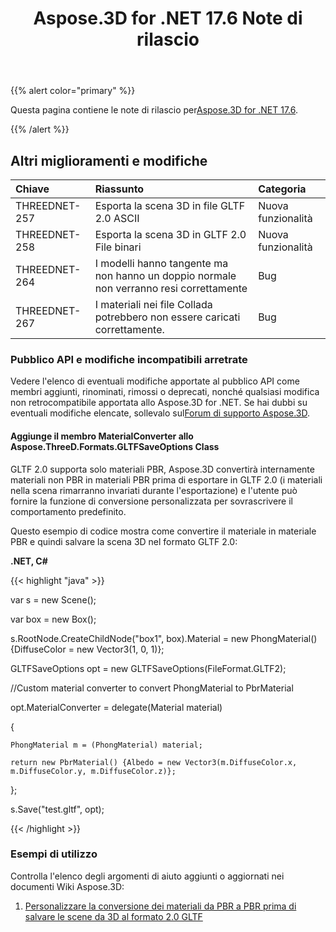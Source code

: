 ﻿---
title: Aspose.3D for .NET 17.6 Note di rilascio
type: docs
weight: 70
url: /it/net/aspose-3d-for-net-17-6-release-notes/
---
{{% alert color="primary" %}} 

Questa pagina contiene le note di rilascio per[Aspose.3D for .NET 17.6](https://www.nuget.org/packages/Aspose.3D/17.6.0).

{{% /alert %}} 
## **Altri miglioramenti e modifiche**

|**Chiave**|**Riassunto**|**Categoria**|
|:- |:- |:- |
|THREEDNET-257|Esporta la scena 3D in file GLTF 2.0 ASCII|Nuova funzionalità|
|THREEDNET-258|Esporta la scena 3D in GLTF 2.0 File binari|Nuova funzionalità|
|THREEDNET-264|I modelli hanno tangente ma non hanno un doppio normale non verranno resi correttamente|Bug|
|THREEDNET-267|I materiali nei file Collada potrebbero non essere caricati correttamente.|Bug|
### **Pubblico API e modifiche incompatibili arretrate**
Vedere l'elenco di eventuali modifiche apportate al pubblico API come membri aggiunti, rinominati, rimossi o deprecati, nonché qualsiasi modifica non retrocompatibile apportata allo Aspose.3D for .NET. Se hai dubbi su eventuali modifiche elencate, sollevalo sul[Forum di supporto Aspose.3D](https://forum.aspose.com/c/3d/18).
#### **Aggiunge il membro MaterialConverter allo Aspose.ThreeD.Formats.GLTFSaveOptions Class**
GLTF 2.0 supporta solo materiali PBR, Aspose.3D convertirà internamente materiali non PBR in materiali PBR prima di esportare in GLTF 2.0 (i materiali nella scena rimarranno invariati durante l'esportazione) e l'utente può fornire la funzione di conversione personalizzata per sovrascrivere il comportamento predefinito.

Questo esempio di codice mostra come convertire il materiale in materiale PBR e quindi salvare la scena 3D nel formato GLTF 2.0:

**.NET, C#**

{{< highlight "java" >}}

 var s = new Scene();

var box = new Box();

s.RootNode.CreateChildNode("box1", box).Material = new PhongMaterial() {DiffuseColor = new Vector3(1, 0, 1)};

GLTFSaveOptions opt = new GLTFSaveOptions(FileFormat.GLTF2);

//Custom material converter to convert PhongMaterial to PbrMaterial

opt.MaterialConverter = delegate(Material material)

{

    PhongMaterial m = (PhongMaterial) material;

    return new PbrMaterial() {Albedo = new Vector3(m.DiffuseColor.x, m.DiffuseColor.y, m.DiffuseColor.z)};

};

s.Save("test.gltf", opt);

{{< /highlight >}}
### **Esempi di utilizzo**
Controlla l'elenco degli argomenti di aiuto aggiunti o aggiornati nei documenti Wiki Aspose.3D:

1. [Personalizzare la conversione dei materiali da PBR a PBR prima di salvare le scene da 3D al formato 2.0 GLTF](/3d/it/net/customize-non-pbr-to-pbr-materials-conversion-before-saving-3d-scenes-to-gltf-2-0-format/)
